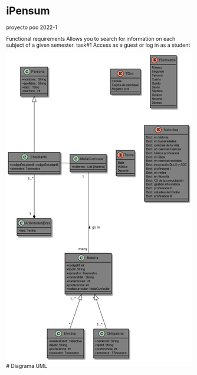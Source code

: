 # iPensum
proyecto poo 2022-1

Functional requirements
Allows you to search for information on each subject of a given semester. 
task#1 
Access as a guest or log in as a student

<img src="Intento.png" alt="My cool logo"/>
# Diagrama UML



